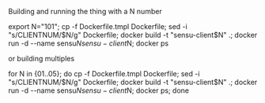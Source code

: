 Building and running the thing with a N number

export N="101"; cp -f Dockerfile.tmpl Dockerfile; sed -i "s/CLIENTNUM/$N/g" Dockerfile; docker build -t "sensu-client$N" .; docker run -d --name sensu$N sensu-client$N; docker ps

or building multiples

for N in {01..05}; do cp -f Dockerfile.tmpl Dockerfile; sed -i "s/CLIENTNUM/$N/g" Dockerfile; docker build -t "sensu-client$N" .; docker run -d --name sensu$N sensu-client$N; docker ps; done
